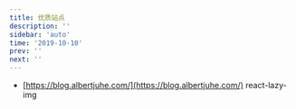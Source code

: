 ```yaml
---
title: 优质站点
description: ''
sidebar: 'auto'
time: '2019-10-10'
prev: ''
next: ''
---
```


+ [https://blog.albertjuhe.com/](https://blog.albertjuhe.com/) react-lazy-img